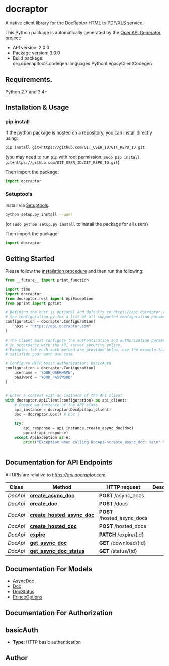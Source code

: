 # docraptor
A native client library for the DocRaptor HTML to PDF/XLS service.

This Python package is automatically generated by the [OpenAPI Generator](https://openapi-generator.tech) project:

- API version: 2.0.0
- Package version: 3.0.0
- Build package: org.openapitools.codegen.languages.PythonLegacyClientCodegen

## Requirements.

Python 2.7 and 3.4+

## Installation & Usage
### pip install

If the python package is hosted on a repository, you can install directly using:

```sh
pip install git+https://github.com/GIT_USER_ID/GIT_REPO_ID.git
```
(you may need to run `pip` with root permission: `sudo pip install git+https://github.com/GIT_USER_ID/GIT_REPO_ID.git`)

Then import the package:
```python
import docraptor
```

### Setuptools

Install via [Setuptools](http://pypi.python.org/pypi/setuptools).

```sh
python setup.py install --user
```
(or `sudo python setup.py install` to install the package for all users)

Then import the package:
```python
import docraptor
```

## Getting Started

Please follow the [installation procedure](#installation--usage) and then run the following:

```python
from __future__ import print_function

import time
import docraptor
from docraptor.rest import ApiException
from pprint import pprint

# Defining the host is optional and defaults to https://api.docraptor.com
# See configuration.py for a list of all supported configuration parameters.
configuration = docraptor.Configuration(
    host = "https://api.docraptor.com"
)

# The client must configure the authentication and authorization parameters
# in accordance with the API server security policy.
# Examples for each auth method are provided below, use the example that
# satisfies your auth use case.

# Configure HTTP basic authorization: basicAuth
configuration = docraptor.Configuration(
    username = 'YOUR_USERNAME',
    password = 'YOUR_PASSWORD'
)


# Enter a context with an instance of the API client
with docraptor.ApiClient(configuration) as api_client:
    # Create an instance of the API class
    api_instance = docraptor.DocApi(api_client)
    doc = docraptor.Doc() # Doc | 

    try:
        api_response = api_instance.create_async_doc(doc)
        pprint(api_response)
    except ApiException as e:
        print("Exception when calling DocApi->create_async_doc: %s\n" % e)
    
```

## Documentation for API Endpoints

All URIs are relative to *https://api.docraptor.com*

Class | Method | HTTP request | Description
------------ | ------------- | ------------- | -------------
*DocApi* | [**create_async_doc**](docs/DocApi.md#create_async_doc) | **POST** /async_docs | 
*DocApi* | [**create_doc**](docs/DocApi.md#create_doc) | **POST** /docs | 
*DocApi* | [**create_hosted_async_doc**](docs/DocApi.md#create_hosted_async_doc) | **POST** /hosted_async_docs | 
*DocApi* | [**create_hosted_doc**](docs/DocApi.md#create_hosted_doc) | **POST** /hosted_docs | 
*DocApi* | [**expire**](docs/DocApi.md#expire) | **PATCH** /expire/{id} | 
*DocApi* | [**get_async_doc**](docs/DocApi.md#get_async_doc) | **GET** /download/{id} | 
*DocApi* | [**get_async_doc_status**](docs/DocApi.md#get_async_doc_status) | **GET** /status/{id} | 


## Documentation For Models

 - [AsyncDoc](docs/AsyncDoc.md)
 - [Doc](docs/Doc.md)
 - [DocStatus](docs/DocStatus.md)
 - [PrinceOptions](docs/PrinceOptions.md)


## Documentation For Authorization


## basicAuth

- **Type**: HTTP basic authentication


## Author




